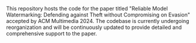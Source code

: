 This repository hosts the code for the paper titled "Reliable Model Watermarking: Defending against Theft without Compromising on Evasion" accepted by ACM Multimedia 2024.
The codebase is currently undergoing reorganization and will be continuously updated to provide detailed and comprehensive support to the paper.
